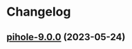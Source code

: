 # Changelog



## [pihole-9.0.0](https://github.com/truecharts/charts/compare/pihole-8.0.20...pihole-9.0.0) (2023-05-24)

